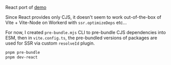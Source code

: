 React port of [demo](../demo)

Since React provides only CJS, it doesn't seem to work out-of-the-box of Vite + Vite-Node on Workerd with `ssr.optimizeDeps` etc...

For now, I created `pre-bundle.mjs` CLI to pre-bundle CJS dependencies into ESM, then in `vite.config.ts`, the pre-bundled versions of packages are used for SSR via custom `resolveId` plugin.

```sh
pnpm pre-bundle
pnpm dev-react
```
